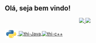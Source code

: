 ## Olá, seja bem vindo!

<div align="center">
  <a href="https://github.com/Thiggow">
  <img height="180em" src="https://github-readme-stats.vercel.app/api?username=Thiggow&show_icons=true&theme=light&include_all_commits=true&count_private=true"/>
  <img height="180em" src="https://github-readme-stats.vercel.app/api/top-langs/?username=Thiggow&layout=default&langs_count=7&theme=light"/>
</div>
  
<div style="display: inline_block"><br>
  <img align="center" alt="thi-Python" height="30" width="40" src="https://raw.githubusercontent.com/devicons/devicon/master/icons/python/python-original.svg">
  <img align="center" alt="thi-Java" height="30" width="40" src="https://cdn.jsdelivr.net/gh/devicons/devicon/icons/java/java-original.svg">
  <img align="center" alt="thi-c++" height="30" width="40" src="https://cdn.jsdelivr.net/gh/devicons/devicon/icons/cplusplus/cplusplus-original.svg">

##
